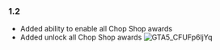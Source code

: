 ### 1.2
- Added ability to enable all Chop Shop awards
- Added unlock all Chop Shop awards
![GTA5_CFUFp6ljYq](https://github.com/Unknxwn007/Apex/assets/122758988/6f9bf24c-b186-4a95-8cf2-de8c95decbd3)
